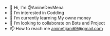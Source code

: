 - 👋 Hi, I’m @AmineDevMena
- 👀 I’m interested in Codding
- 🌱 I’m currently learning My owne money
- 💞️ I’m looking to collaborate on Bots and Project
- 📫 How to reach me aminetijani69@gmail.com

<!---
AmineDevMena/AmineDevMena is a ✨ special ✨ repository because its `README.md` (this file) appears on your GitHub profile.
You can click the Preview link to take a look at your changes.
--->

